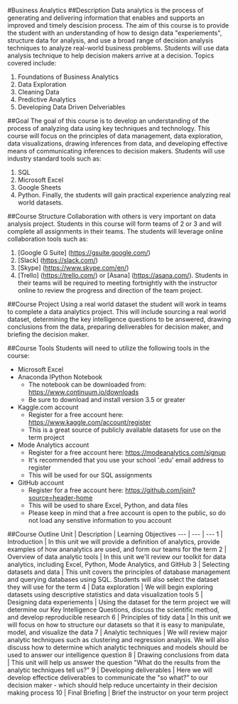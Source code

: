 #Business Analytics
##Description
Data analytics is the process of generating and delivering information that enables and supports an improved and timely descision process. The aim of this course is to provide the student with an understanding of how to design data "experiements", structure data for analysis, and use a broad range of decision analysis techniques to analyze real-world business problems. Students will use data analysis technique to help decision makers arrive at a decision. Topics covered include:
1. Foundations of Business Analytics
2. Data Exploration
3. Cleaning Data
4. Predictive Analytics
5. Developing Data Driven Delveriables

##Goal
The goal of this course is to develop an understanding of the process of analyzing data using key techniques and technology. This course will focus on the principles of data management, data exploration, data visualizations, drawing inferences from data, and developing effective means of communicating inferences to decision makers. Students will use industry standard tools such as:
1. SQL
2. Microsoft Excel
3. Google Sheets
4. Python. 
Finally, the students will gain practical experience analyzing real world datasets.

##Course Structure
Collaboration with others is very important on data analysis project. Students in this course will form teams of 2 or 3 and will complete all assignments in their teams. The students will leverage online collaboration tools such as:
1. [Google G Suite] (https://gsuite.google.com/)
2. [Slack] (https://slack.com/)
3. [Skype] (https://www.skype.com/en/)
4. [Trello] (https://trello.com/) or [Asana] (https://asana.com/). 
Students in their teams will be required to meeting fortnightly with the instructor online to review the progress and direction of the team project.

##Course Project
Using a real world dataset the student will work in teams to complete a data analytics project. This will include sourcing a real world dataset, determining the key intelligence questions to be answered, drawing conclusions from the data, preparing deliverables for decision maker, and briefing the decision maker. 

##Course Tools
Students will need to utilize the following tools in the course:
* Microsoft Excel
* Anaconda IPython Notebook
  * The notebook can be downloaded from: <https://www.continuum.io/downloads>
  * Be sure to download and install version 3.5 or greater
* Kaggle.com account
  * Register for a free account here: <https://www.kaggle.com/account/register>
  * This is a great source of publicly available datasets for use on the term project
* Mode Analytics account
  * Register for a free account here: <https://modeanalytics.com/signup>
  * It's recommended that you use your school '.edu' email address to register
  * This will be used for our SQL assignments
* GitHub account
  * Register for a free account here: <https://github.com/join?source=header-home>
  * This will be used to share Excel, Python, and data files
  * Please keep in mind that a free account is open to the public, so do not load any senstive information to you account

##Course Outline
Unit | Description | Learning Objectives
--- | --- | ---
 1 | Introduction | In this unit we will provide a definition of analytics, provide examples of how ananalytics are used, and form our teams for the term
 2 | Overview of data analytic tools | In this unit we'll review our toolkit for data analytics, including Excel, Python, Mode Analytics, and GitHub
 3 | Selecting datasets and data | This unit covers the principles of database management and querying databases using SQL. Students will also select the dataset they will use for the term
 4 | Data exploration | We will begin exploring datasets using descriptive statistics and data visualization tools
 5 | Designing data experiements | Using the dataset for the term project we will determine our Key Intelligence Questions, discuss the scientific method, and develop reproducible research
 6 | Principles of tidy data | In this unit we will focus on how to structure our datasets so that it is easy to manipulate, model, and visualize the data
 7 | Analytic techniques | We will review major analytic techniques such as clustering and regression analysis. We will also discuss how to determine which analytic techniques and models should be used to answer our intelligence question
 8 | Drawing conclusions from data | This unit will help us answer the question "What do the results from the analytic techniques tell us?"
 9 | Developing deliverables | Here we will develop effectice deliverables to communicate the "so what?" to our decision maker - which should help reduce uncertainty in their decision making process
 10 | Final Briefing | Brief the instructor on your term project  

